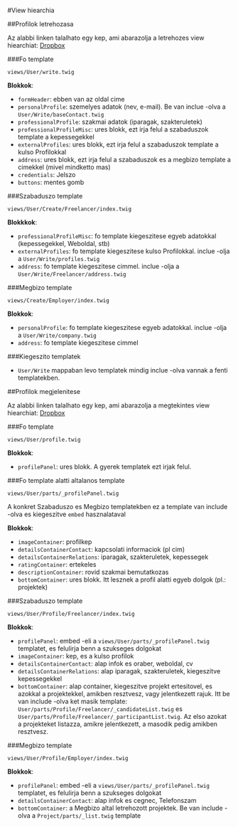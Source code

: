 #View hiearchia

##Profilok letrehozasa

Az alabbi linken talalhato egy kep, ami abarazolja a letrehozes view hiearchiat:
[Dropbox](https://www.dropbox.com/s/e6fa96ciu5pw7i7/User%20view%20hiearchia.jpg?dl=0)

###Fo template 

`views/User/write.twig`

**Blokkok**:

- `formHeader`: ebben van az oldal cime
- `personalProfile`: szemelyes adatok (nev, e-mail). Be van inclue -olva a `User/Write/baseContact.twig`
- `professionalProfile`: szakmai adatok  (iparagak, szakteruletek)
- `professionalProfileMisc`: ures blokk, ezt irja felul a szabaduszok template a kepessegekkel
- `externalProfiles`: ures blokk, ezt irja felul a szabaduszok template a kulso Profilokkal
- `address`: ures blokk, ezt irja felul a szabaduszok es a megbizo template a cimekkel (mivel mindketto mas)
- `credentials`: Jelszo
- `buttons`: mentes gomb

###Szabaduszo template

`views/User/Create/Freelancer/index.twig`

**Blokkkok**:

- `professionalProfileMisc`: fo template kiegeszitese egyeb adatokkal (kepessegekkel, Weboldal, stb)
- `externalProfiles`: fo template kiegeszitese kulso Profilokkal. inclue -olja a `User/Write/profiles.twig` 
- `address`: fo template kiegeszitese cimmel. inclue -olja a `User/Write/Freelancer/address.twig`

###Megbizo template

`views/Create/Employer/index.twig`

**Blokkok**:

- `personalProfile`: fo template kiegeszitese egyeb adatokkal. inclue -olja a `User/Write/company.twig` 
- `address`: fo template kiegeszitese cimmel

###Kiegeszito templatek

- `User/Write` mappaban levo templatek mindig inclue -olva vannak a fenti templatekben.

##Profilok megjelenitese

Az alabbi linken talalhato egy kep, ami abarazolja a megtekintes view hiearchiat:
[Dropbox](https://www.dropbox.com/s/ogk0xadapzs43rs/User%20profil%20megtekint%C3%A9s%20view%20hiearhia.jpg?dl=0)

###Fo template 

`views/User/profile.twig`

**Blokkok**:

- `profilePanel`: ures blokk. A gyerek templatek ezt irjak felul.

###Fo template alatti altalanos template

`views/User/parts/_profilePanel.twig`

A konkret Szabaduszo es Megbizo templatekben ez a template van include -olva es kiegeszitve `embed` hasznalataval

**Blokkok**:

- `imageContainer`: profilkep
- `detailsContainerContact`: kapcsolati informaciok (pl cim)
- `detailsContainerRelations`: iparagak, szakteruletek, kepessegek
- `ratingContainer`: ertekeles
- `descriptionContainer`: rovid szakmai bemutatkozas
- `bottomContainer`: ures blokk. Itt lesznek a profil alatti egyeb dolgok (pl.: projektek)

###Szabaduszo template

`views/User/Profile/Freelancer/index.twig`

**Blokkok**:

- `profilePanel`: embed -eli a `views/User/parts/_profilePanel.twig` templatet, es felulirja benn a szukseges dolgokat
- `imageContainer`: kep, es a kulso profilok
- `detailsContainerContact`: alap infok es oraber, weboldal, cv
- `detailsContainerRelations`: alap iparagak, szakteruletek, kiegeszitve kepessegekkel
- `bottomContainer`: alap container, kiegeszitve projekt ertesitovel, es azokkal a projektekkel, 
amikben resztvesz, vagy jelentkezett rajuk. Itt be van include -olva ket masik template:
`User/parts/Profile/Freelancer/_candidateList.twig` es `User/parts/Profile/Freelancer/_participantList.twig`. Az elso azokat a projekteket listazza, amikre jelentkezett, a masodik pedig amikben resztvesz.

###Megbizo template

`views/User/Profile/Employer/index.twig`

**Blokkok**:

- `profilePanel`: embed -eli a `views/User/parts/_profilePanel.twig` templatet, es felulirja benn a szukseges dolgokat
- `detailsContainerContact`: alap infok es cegnec, Telefonszam
- `bottomContainer`: a Megbizo altal letrehozott projektek. Be van include -olva a `Project/parts/_list.twig` template
